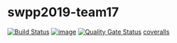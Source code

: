 # swpp2019-team17

[![Build Status](https://travis-ci.org/swsnu/swpp2019-team17.svg?branch=master)](https://travis-ci.org/swsnu/swpp2019-team17)
[![image](https://coveralls.io/repos/github/swsnu/swpp2019-team17/badge.svg?branch=master&service=github)](https://https://coveralls.io/github/swsnu/swpp2019-team17?branch=master)
[![Quality Gate Status](https://sonarcloud.io/api/project_badges/measure?project=swsnu_swpp2019-team17&metric=alert_status)](https://sonarcloud.io/dashboard?id=swsnu_swpp2019-team17)
[coveralls](https://coveralls.io/repos/github/swsnu/swpp2019-team17/badge.svg?branch=master)
